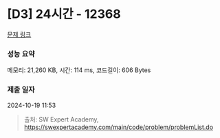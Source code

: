 # [D3] 24시간 - 12368 

[문제 링크](https://swexpertacademy.com/main/code/problem/problemDetail.do?contestProbId=AXsEBlLqedsDFARX) 

### 성능 요약

메모리: 21,260 KB, 시간: 114 ms, 코드길이: 606 Bytes

### 제출 일자

2024-10-19 11:53



> 출처: SW Expert Academy, https://swexpertacademy.com/main/code/problem/problemList.do